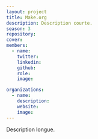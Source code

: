 ```yaml
---
layout: project
title: Make.org
description: Description courte.
season: 3
repository:
cover:
members:
  - name:
    twitter:
    linkedin:
    github:
    role:
    image:

organizations:
  - name:
    description:
    website:
    image:
---
```


Description longue.
